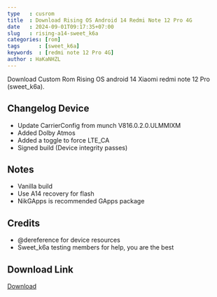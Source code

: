 ```yaml
---
type   : cusrom
title  : Download Rising OS Android 14 Redmi Note 12 Pro 4G
date   : 2024-09-01T09:17:35+07:00
slug   : rising-a14-sweet_k6a
categories: [rom]
tags      : [sweet_k6a]
keywords  : [redmi note 12 Pro 4G]
author : HaKaNHZL
---
```


Download Custom Rom Rising OS android 14 Xiaomi redmi note 12 Pro (sweet_k6a).


## Changelog Device
- Update CarrierConfig from munch V816.0.2.0.ULMMIXM
- Added Dolby Atmos
- Added a toggle to force LTE_CA
- Signed build (Device integrity passes)

## Notes
- Vanilla build 
- Use A14 recovery for flash
- NikGApps is recommended GApps package

## Credits
- @dereference for device resources 
- Sweet_k6a testing members for help, you are the best


## Download Link
[Download](https://github.com/Lafactorial/Releases/releases/download/RisingOS-5.0-FINAL_BETA-20240815-VANILLA_AOSP-COMMUNITY-sweet2-ota/RisingOS-5.0-FINAL_BETA-20240815-VANILLA_AOSP-COMMUNITY-sweet2-ota.zip)

